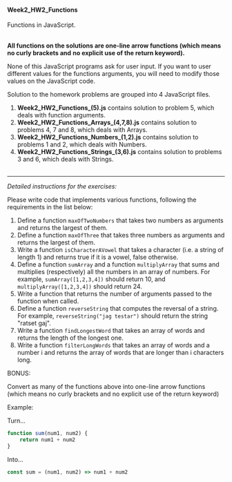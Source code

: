#### Week2_HW2_Functions ####
Functions in JavaScript.
<br/><br/>

**All functions on the solutions are one-line arrow functions (which means no curly brackets and** 
**no explicit use of the return keyword).**

None of this JavaScript programs ask for user input. If you want to user different values for the 
functions arguments, you will need to modify those values on the JavaScript code.

Solution to the homework problems are grouped into 4 JavaScript files.
1. **Week2_HW2_Functions_(5).js** contains solution to problem 5, which deals with function arguments.
2. **Week2_HW2_Functions_Arrays_(4,7,8).js** contains solution to problems 4, 7 and 8, which deals 
with Arrays.
3. **Week2_HW2_Functions_Numbers_(1,2).js** contains solution to problems 1 and 2, which deals 
with Numbers.
4. **Week2_HW2_Functions_Strings_(3,6).js** contains solution to problems 3 and 6, which deals 
with Strings.
<br/><br/>

- - - -

*Detailed instructions for the exercises:*

Please write code that implements various functions, following the requirements in the list below:

1. Define a function `maxOfTwoNumbers` that takes two numbers as arguments and returns the largest of them. 
2. Define a function `maxOfThree` that takes three numbers as arguments and returns the largest of them.
3. Write a function `isCharacterAVowel` that takes a character (i.e. a string of length 1) and returns 
true if it is a vowel, false otherwise.
4. Define a function `sumArray` and a function `multiplyArray` that sums and multiplies (respectively) 
all the numbers in an array of numbers. For example, `sumArray([1,2,3,4])` should return 10, and 
`multiplyArray([1,2,3,4])` should return 24.
5. Write a function that returns the number of arguments passed to the function when called.
6. Define a function `reverseString` that computes the reversal of a string. For example, 
`reverseString("jag testar")` should return the string "ratset gaj".
7. Write a function `findLongestWord` that takes an array of words and returns the length of the longest 
one.
8. Write a function `filterLongWords` that takes an array of words and a number i and returns the 
array of words that are longer than i characters long.
 

BONUS: 

Convert as many of the functions above into one-line arrow functions (which means no curly brackets 
and no explicit use of the return keyword)

Example:

Turn...

```js
function sum(num1, num2) {
    return num1 + num2
}
```

Into...

```js
const sum = (num1, num2) => num1 + num2
```